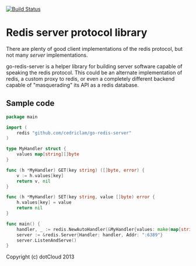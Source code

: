 [![Build Status](https://travis-ci.org/dotcloud/go-redis-server.png)](https://travis-ci.org/dotcloud/go-redis-server)

Redis server protocol library
=============================

There are plenty of good client implementations of the redis protocol, but not many *server* implementations.

go-redis-server is a helper library for building server software capable of speaking the redis protocol. This could be
an alternate implementation of redis, a custom proxy to redis, or even a completely different backend capable of
"masquerading" its API as a redis database.


Sample code
------------

```go
package main

import (
	redis "github.com/cedriclam/go-redis-server"
)

type MyHandler struct {
	values map[string][]byte
}

func (h *MyHandler) GET(key string) ([]byte, error) {
	v := h.values[key]
	return v, nil
}

func (h *MyHandler) SET(key string, value []byte) error {
	h.values[key] = value
	return nil
}

func main() {
	handler, _ := redis.NewAutoHandler(&MyHandler{values: make(map[string][]byte)})
	server := &redis.Server{Handler: handler, Addr: ":6389"}
	server.ListenAndServe()
}
```

Copyright (c) dotCloud 2013
